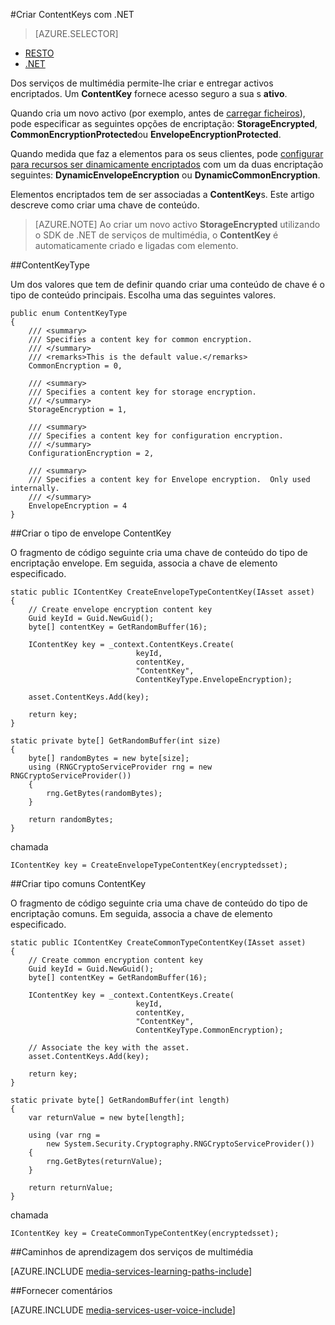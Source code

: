 <properties 
    pageTitle="Criar ContentKeys com .NET" 
    description="Saiba como criar conteúdas teclas que fornecem acesso seguro para recursos." 
    services="media-services" 
    documentationCenter="" 
    authors="Juliako" 
    manager="erikre" 
    editor=""/>

<tags 
    ms.service="media-services" 
    ms.workload="media" 
    ms.tgt_pltfrm="na" 
    ms.devlang="na" 
    ms.topic="article" 
    ms.date="09/26/2016"
    ms.author="juliako"/>


#<a name="create-contentkeys-with-net"></a>Criar ContentKeys com .NET

> [AZURE.SELECTOR]
- [RESTO](media-services-rest-create-contentkey.md)
- [.NET](media-services-dotnet-create-contentkey.md)

Dos serviços de multimédia permite-lhe criar e entregar activos encriptados. Um **ContentKey** fornece acesso seguro a sua s **ativo**. 

Quando cria um novo activo (por exemplo, antes de [carregar ficheiros](media-services-dotnet-upload-files.md)), pode especificar as seguintes opções de encriptação: **StorageEncrypted**, **CommonEncryptionProtected**ou **EnvelopeEncryptionProtected**. 

Quando medida que faz a elementos para os seus clientes, pode [configurar para recursos ser dinamicamente encriptados](media-services-dotnet-configure-asset-delivery-policy.md) com um da duas encriptação seguintes: **DynamicEnvelopeEncryption** ou **DynamicCommonEncryption**.

Elementos encriptados tem de ser associadas a **ContentKey**s. Este artigo descreve como criar uma chave de conteúdo.

>[AZURE.NOTE] Ao criar um novo activo **StorageEncrypted** utilizando o SDK de .NET de serviços de multimédia, o **ContentKey** é automaticamente criado e ligadas com elemento.

##<a name="contentkeytype"></a>ContentKeyType

Um dos valores que tem de definir quando criar uma conteúdo de chave é o tipo de conteúdo principais. Escolha uma das seguintes valores. 

    public enum ContentKeyType
    {
        /// <summary>
        /// Specifies a content key for common encryption.
        /// </summary>
        /// <remarks>This is the default value.</remarks>
        CommonEncryption = 0,

        /// <summary>
        /// Specifies a content key for storage encryption.
        /// </summary>
        StorageEncryption = 1,

        /// <summary>
        /// Specifies a content key for configuration encryption.
        /// </summary>
        ConfigurationEncryption = 2,

        /// <summary>
        /// Specifies a content key for Envelope encryption.  Only used internally.
        /// </summary>
        EnvelopeEncryption = 4
    }

##<a id="envelope_contentkey"></a>Criar o tipo de envelope ContentKey

O fragmento de código seguinte cria uma chave de conteúdo do tipo de encriptação envelope. Em seguida, associa a chave de elemento especificado.

    static public IContentKey CreateEnvelopeTypeContentKey(IAsset asset)
    {
        // Create envelope encryption content key
        Guid keyId = Guid.NewGuid();
        byte[] contentKey = GetRandomBuffer(16);

        IContentKey key = _context.ContentKeys.Create(
                                keyId,
                                contentKey,
                                "ContentKey",
                                ContentKeyType.EnvelopeEncryption);

        asset.ContentKeys.Add(key);

        return key;
    }

    static private byte[] GetRandomBuffer(int size)
    {
        byte[] randomBytes = new byte[size];
        using (RNGCryptoServiceProvider rng = new RNGCryptoServiceProvider())
        {
            rng.GetBytes(randomBytes);
        }

        return randomBytes;
    }

chamada

    IContentKey key = CreateEnvelopeTypeContentKey(encryptedsset);



##<a id="common_contentkey"></a>Criar tipo comuns ContentKey    

O fragmento de código seguinte cria uma chave de conteúdo do tipo de encriptação comuns. Em seguida, associa a chave de elemento especificado.

    static public IContentKey CreateCommonTypeContentKey(IAsset asset)
    {
        // Create common encryption content key
        Guid keyId = Guid.NewGuid();
        byte[] contentKey = GetRandomBuffer(16);

        IContentKey key = _context.ContentKeys.Create(
                                keyId,
                                contentKey,
                                "ContentKey",
                                ContentKeyType.CommonEncryption);

        // Associate the key with the asset.
        asset.ContentKeys.Add(key);

        return key;
    }

    static private byte[] GetRandomBuffer(int length)
    {
        var returnValue = new byte[length];

        using (var rng =
            new System.Security.Cryptography.RNGCryptoServiceProvider())
        {
            rng.GetBytes(returnValue);
        }

        return returnValue;
    }
chamada

    IContentKey key = CreateCommonTypeContentKey(encryptedsset); 


##<a name="media-services-learning-paths"></a>Caminhos de aprendizagem dos serviços de multimédia

[AZURE.INCLUDE [media-services-learning-paths-include](../../includes/media-services-learning-paths-include.md)]

##<a name="provide-feedback"></a>Fornecer comentários

[AZURE.INCLUDE [media-services-user-voice-include](../../includes/media-services-user-voice-include.md)]
